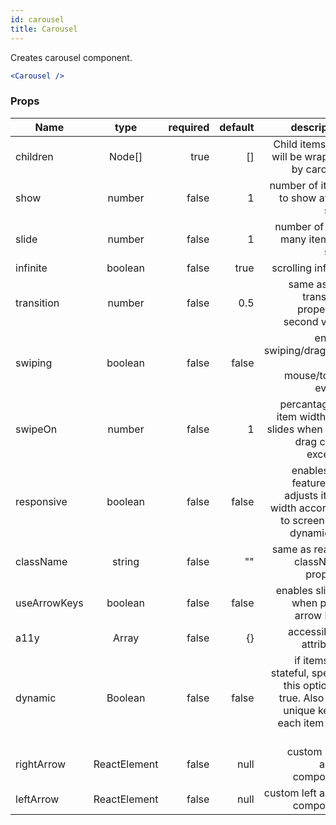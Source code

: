 ```yaml
---
id: carousel
title: Carousel
---
```


Creates carousel component.

```jsx
<Carousel />
```

### Props

| Name         |  type   | required | default |                                                                                     descripiton |
| ------------ | :-----: | -------: | ------: | ----------------------------------------------------------------------------------------------: |
| children     | Node[]  |     true |      [] |                                                    Child items that will be wrapped by carousel |
| show         | number  |    false |       1 |                                                            number of items to show at per slide |
| slide        | number  |    false |       1 |                                                               number of how many items to slide |
| infinite     | boolean |    false |    true |                                                                              scrolling infinity |
| transition   | number  |    false |     0.5 |                                                  same as css transition property's second value |
| swiping      | boolean |    false |   false |                                                 enable swiping/dragging with mouse/touch events |
| swipeOn      | number  |    false |       1 |                               percantage of item width that slides when user drag count exceeds |
| responsive   | boolean |    false |   false |               enables the feature that adjusts items width according to screen size dynamically |
| className    | string  |    false |      "" |                                                              same as react's className property |
| useArrowKeys | boolean |    false |   false |                                                           enables sliding when press arrow keys |
| a11y         |  Array  |    false |      {} |                                                                        accessibility attributes |
| dynamic      | Boolean |    false |   false | if items are stateful, specify this option as true. Also give unique key to each item (like id) |
| rightArrow   | ReactElement |    false |   null  | custom right arrow component |
| leftArrow    | ReactElement |    false |   null  | custom left arrow component |
